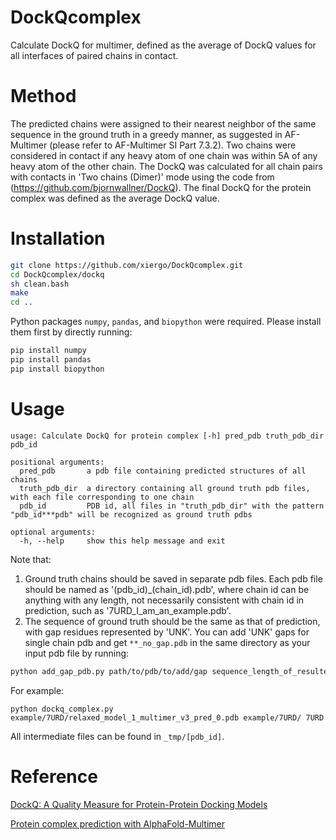 # DockQcomplex
Calculate DockQ for multimer, defined as the average of DockQ values for all interfaces of paired chains in contact.


# Method
The predicted chains were assigned to their nearest neighbor of the same sequence in the ground truth in a greedy manner, as suggested in AF-Multimer (please refer to AF-Multimer SI Part 7.3.2). Two chains were considered in contact if any heavy atom of one chain was within 5A of any heavy atom of the other chain. The DockQ was calculated for all chain pairs with contacts in 'Two chains (Dimer)' mode using the code from (https://github.com/bjornwallner/DockQ). The final DockQ for the protein complex was defined as the average DockQ value.

# Installation
```bash
git clone https://github.com/xiergo/DockQcomplex.git
cd DockQcomplex/dockq
sh clean.bash
make
cd ..
```

Python packages `numpy`, `pandas`, and `biopython` were required. Please install them first by directly running:
```bash
pip install numpy
pip install pandas
pip install biopython
```

# Usage
```
usage: Calculate DockQ for protein complex [-h] pred_pdb truth_pdb_dir pdb_id

positional arguments:
  pred_pdb       a pdb file containing predicted structures of all chains
  truth_pdb_dir  a directory containing all ground truth pdb files, with each file corresponding to one chain
  pdb_id         PDB id, all files in "truth_pdb_dir" with the pattern "pdb_id***pdb" will be recognized as ground truth pdbs

optional arguments:
  -h, --help     show this help message and exit
```

Note that:
1. Ground truth chains should be saved in separate pdb files. Each pdb file should be named as '(pdb_id)_(chain_id).pdb', where chain id can be anything with any length, not necessarily consistent with chain id in prediction, such as '7URD_I_am_an_example.pdb'.
2. The sequence of ground truth should be the same as that of prediction, with gap residues represented by 'UNK'. You can add 'UNK' gaps for single chain pdb and get `**_no_gap.pdb` in the same directory as your input pdb file by running:
```bash
python add_gap_pdb.py path/to/pdb/to/add/gap sequence_length_of_resulted_pdb
```

For example:
```
python dockq_complex.py example/7URD/relaxed_model_1_multimer_v3_pred_0.pdb example/7URD/ 7URD
```

All intermediate files can be found in `_tmp/[pdb_id]`.



# Reference
[DockQ: A Quality Measure for Protein-Protein Docking Models](https://journals.plos.org/plosone/article?id=10.1371/journal.pone.0161879)

[Protein complex prediction with AlphaFold-Multimer](https://www.biorxiv.org/content/10.1101/2021.10.04.463034v1)
